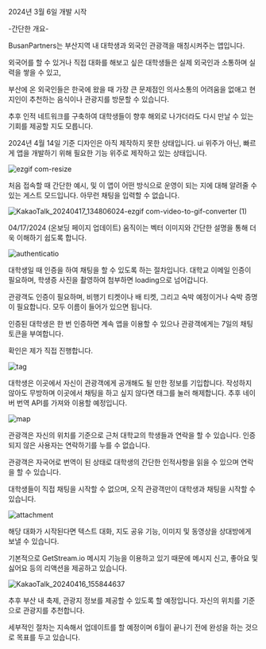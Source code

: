 2024년 3월 6일 개발 시작

-간단한 개요-

BusanPartners는 부산지역 내 대학생과 외국인 관광객을 매칭시켜주는 앱입니다.


외국어를 할 수 있거나 직접 대화를 해보고 싶은 대학생들은 실제 외국인과 소통하며 실력을 쌓을 수 있고, 


부산에 온 외국인들은 한국에 왔을 때 가장 큰 문제점인 의사소통의 어려움을 없애고 현지인이 추천하는 음식이나 관광지를 방문할 수 있습니다.


추후 인적 네트워크를 구축하여 대학생들이 향후 해외로 나가더라도 다시 만날 수 있는 기회를 제공할 지도 모릅니다.





2024년 4월 14일 기준
디자인은 아직 제작하지 못한 상태입니다. ui 위주가 아닌, 빠르게 앱을 개발하기 위해 필요한 기능 위주로 제작하고 있는 상태입니다.

![ezgif com-resize](https://github.com/KWON-minseok5247/BusanPartners/assets/63951789/089516ab-2a08-470f-b110-cf9e60ebfba4)

처음 접속할 때 간단한 예시, 및 이 앱이 어떤 방식으로 운영이 되는 지에 대해 알려줄 수 있는 게스트 모드입니다. 아무런 채팅을 입력할 수 없습니다.


![KakaoTalk_20240417_134806024-ezgif com-video-to-gif-converter (1)](https://github.com/KWON-minseok5247/BusanPartners/assets/63951789/78313a53-4edb-4d00-865e-6516338d12e9)

04/17/2024 (온보딩 페이지 업데이트)
움직이는 벡터 이미지와 간단한 설명을 통해 더욱 이해하기 쉽도록 합니다.


![authenticatio ](https://github.com/KWON-minseok5247/BusanPartners/assets/63951789/bf46fd80-d468-48b7-b134-8fa72f6582f6)

대학생일 때 인증을 하여 채팅을 할 수 있도록 하는 절차입니다. 대학교 이메일 인증이 필요하며, 학생증 사진을 촬영하여 첨부하면 loading으로 넘어갑니다.

관광객도 인증이 필요하며, 비행기 티켓이나 배 티켓, 그리고 숙박 예정이거나 숙박 증명이 필요합니다. 모두 이름이 들어가 있으면 됩니다. 

인증된 대학생은 한 번 인증하면 계속 앱을 이용할 수 있으나 관광객에게는 7일의 채팅 토큰을 부여합니다. 

확인은 제가 직접 진행합니다. 






![tag](https://github.com/KWON-minseok5247/BusanPartners/assets/63951789/571fbbe2-252a-4ead-90b8-4e1b3e27dd6a)

대학생은 이곳에서 자신이 관광객에게 공개해도 될 만한 정보를 기입합니다. 작성하지 않아도 무방하며 이곳에서 채팅을 하고 싶지 않다면 태그를 눌러 해제합니다.
추후 네이버 번역 API를 가져와 이용할 예정입니다.







![map](https://github.com/KWON-minseok5247/BusanPartners/assets/63951789/93493c5c-4a0a-428b-a569-b68d95515267)

관광객은 자신의 위치를 기준으로 근처 대학교의 학생들과 연락을 할 수 있습니다. 인증되지 않은 사용자는 연락하기를 누를 수 없습니다.

관광객은 자국어로 번역이 된 상태로 대학생의 간단한 인적사항을 읽을 수 있으며 연락을 할 수 있습니다.

대학생들이 직접 채팅을 시작할 수 없으며, 오직 관광객만이 대학생과 채팅을 시작할 수 있습니다.






![attachment](https://github.com/KWON-minseok5247/BusanPartners/assets/63951789/19ee4229-7f86-4795-8ec0-83022c306a39)

해당 대화가 시작된다면 텍스트 대화, 지도 공유 기능, 이미지 및 동영상을 상대방에게 보낼 수 있습니다. 

기본적으로 GetStream.io 메시지 기능을 이용하고 있기 때문에 메시지 신고, 좋아요 및 싫어요 등의 리액션을 제공하고 있습니다.



![KakaoTalk_20240416_155844637](https://github.com/KWON-minseok5247/BusanPartners/assets/63951789/a0384f61-c48f-4d09-90cc-3d76ff7531c3)

추후 부산 내 축제, 관광지 정보를 제공할 수 있도록 할 예정입니다. 자신의 위치를 기준으로 관광지를 추천합니다.

세부적인 절차는 지속해서 업데이트를 할 예정이며 6월이 끝나기 전에 완성을 하는 것으로 목표를 두고 있습니다.
